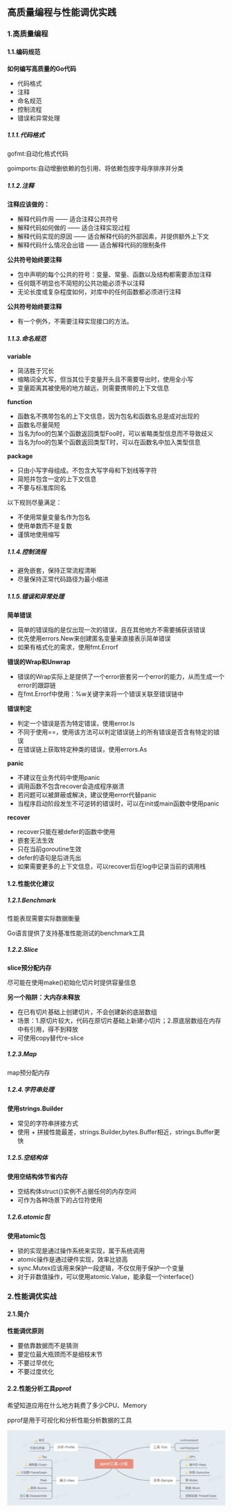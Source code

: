 ## 高质量编程与性能调优实践

### 1.高质量编程

#### 1.1.编码规范

**如何编写高质量的Go代码**

- 代码格式
- 注释
- 命名规范
- 控制流程
- 错误和异常处理

##### 1.1.1.代码格式

gofmt:自动化格式代码

goimports:自动增删依赖的包引用、将依赖包按字母序排序并分类

##### 1.1.2.注释

**注释应该做的：**

- 解释代码作用 —— 适合注释公共符号
- 解释代码如何做的 —— 适合注释实现过程
- 解释代码实现的原因 —— 适合解释代码的外部因素，并提供额外上下文
- 解释代码什么情况会出错 —— 适合解释代码的限制条件

**公共符号始终要注释**

- 包中声明的每个公共的符号：变量、常量、函数以及结构都需要添加注释
- 任何既不明显也不简短的公共功能必须予以注释
- 无论长度或复杂程度如何，对库中的任何函数都必须进行注释

**公共符号始终要注释**

- 有一个例外，不需要注释实现接口的方法。

##### 1.1.3.命名规范

**variable**

- 简洁胜于冗长
- 缩略词全大写，但当其位于变量开头且不需要导出时，使用全小写
- 变量距离其被使用的地方越远，则需要携带的上下文信息

**function**

- 函数名不携带包名的上下文信息，因为包名和函数名总是成对出现的
- 函数名尽量简短
- 当名为foo的包某个函数返回类型Foo时，可以省略类型信息而不导致歧义
- 当名为foo的包某个函数返回类型T时，可以在函数名中加入类型信息

**package**

- 只由小写字母组成。不包含大写字母和下划线等字符
- 简短并包含一定的上下文信息
- 不要与标准库同名

以下规则尽量满足：

- 不使用常量变量名作为包名
- 使用单数而不是复数
- 谨慎地使用缩写

##### 1.1.4.控制流程

- 避免嵌套，保持正常流程清晰
- 尽量保持正常代码路径为最小缩进

##### 1.1.5.错误和异常处理

**简单错误**

- 简单的错误指的是仅出现一次的错误，且在其他地方不需要捕获该错误
- 优先使用errors.New来创建匿名变量来直接表示简单错误
- 如果有格式化的需求，使用fmt.Errorf

**错误的Wrap和Unwrap**

- 错误的Wrap实际上是提供了一个error嵌套另一个error的能力，从而生成一个error的跟踪链
- 在fmt.Errorf中使用：%w关键字来将一个错误关联至错误链中

**错误判定**

- 判定一个错误是否为特定错误，使用error.Is
- 不同于使用==，使用该方法可以判定错误链上的所有错误是否含有特定的错误
- 在错误链上获取特定种类的错误，使用errors.As

**panic**

- 不建议在业务代码中使用panic
- 调用函数不包含recover会造成程序崩溃
- 若问题可以被屏蔽或解决，建议使用error代替panic
- 当程序启动阶段发生不可逆转的错误时，可以在init或main函数中使用panic

**recover**

- recover只能在被defer的函数中使用
- 嵌套无法生效
- 只在当前goroutine生效
- defer的语句是后进先出
- 如果需要更多的上下文信息，可以recover后在log中记录当前的调用栈

#### 1.2.性能优化建议

##### 1.2.1.Benchmark

性能表现需要实际数据衡量

Go语言提供了支持基准性能测试的benchmark工具

##### 1.2.2.Slice

**slice预分配内存**

尽可能在使用make()初始化切片时提供容量信息

**另一个陷阱：大内存未释放**

- 在已有切片基础上创建切片，不会创建新的底层数组
- 场景：1.原切片较大，代码在原切片基础上新建小切片；2.原底层数组在内存中有引用，得不到释放
- 可使用copy替代re-slice

##### 1.2.3.Map

map预分配内存

##### 1.2.4.字符串处理

**使用strings.Builder**

- 常见的字符串拼接方式
- 使用 + 拼接性能最差，strings.Builder,bytes.Buffer相近，strings.Buffer更快

##### 1.2.5.空结构体

**使用空结构体节省内存**

- 空结构体struct{}实例不占据任何的内存空间
- 可作为各种场景下的占位符使用

##### 1.2.6.atomic包

**使用atomic包**

- 锁的实现是通过操作系统来实现，属于系统调用
- atomic操作是通过硬件实现，效率比锁高
- sync.Mutex应该用来保护一段逻辑，不仅仅用于保护一个变量
- 对于非数值操作，可以使用atomic.Value，能承载一个interface{}

### 2.性能调优实战

#### 2.1.简介

**性能调优原则**

- 要依靠数据而不是猜测
- 要定位最大瓶颈而不是细枝末节
- 不要过早优化
- 不要过度优化

#### 2.2.性能分析工具pprof

希望知道应用在什么地方耗费了多少CPU、Memory

pprof是用于可视化和分析性能分析数据的工具

![image-20230120164903970](https://raw.githubusercontent.com/moon-xuans/mediaImage/main/2022/image-20230120164903970.png)

